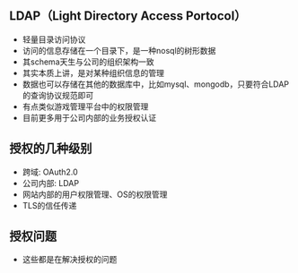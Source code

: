 ## LDAP（Light Directory Access Portocol）
* 轻量目录访问协议
* 访问的信息存储在一个目录下，是一种nosql的树形数据
* 其schema天生与公司的组织架构一致
* 其实本质上讲，是对某种组织信息的管理
* 数据也可以存储在其他的数据库中，比如mysql、mongodb，只要符合LDAP的查询协议规范即可
* 有点类似游戏管理平台中的权限管理
* 目前更多用于公司内部的业务授权认证


## 授权的几种级别
* 跨域: OAuth2.0
* 公司内部: LDAP 
* 网站内部的用户权限管理、OS的权限管理
* TLS的信任传递

## 授权问题
* 这些都是在解决授权的问题